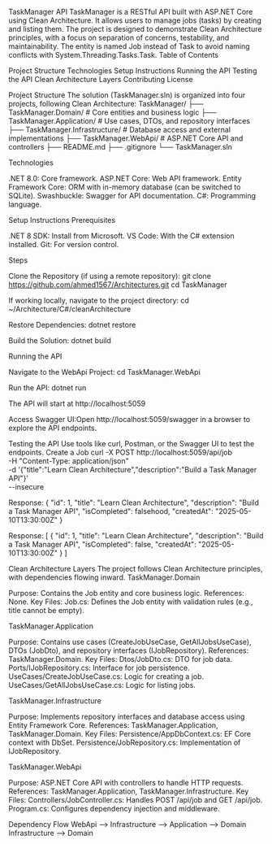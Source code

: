 TaskManager API
TaskManager is a RESTful API built with ASP.NET Core using Clean Architecture. It allows users to manage jobs (tasks) by creating and listing them. The project is designed to demonstrate Clean Architecture principles, with a focus on separation of concerns, testability, and maintainability. The entity is named Job instead of Task to avoid naming conflicts with System.Threading.Tasks.Task.
Table of Contents

Project Structure
Technologies
Setup Instructions
Running the API
Testing the API
Clean Architecture Layers
Contributing
License

Project Structure
The solution (TaskManager.sln) is organized into four projects, following Clean Architecture:
TaskManager/
├── TaskManager.Domain/ # Core entities and business logic
├── TaskManager.Application/ # Use cases, DTOs, and repository interfaces
├── TaskManager.Infrastructure/ # Database access and external implementations
├── TaskManager.WebApi/ # ASP.NET Core API and controllers
├── README.md
├── .gitignore
└── TaskManager.sln

Technologies

.NET 8.0: Core framework.
ASP.NET Core: Web API framework.
Entity Framework Core: ORM with in-memory database (can be switched to SQLite).
Swashbuckle: Swagger for API documentation.
C#: Programming language.

Setup Instructions
Prerequisites

.NET 8 SDK: Install from Microsoft.
VS Code: With the C# extension installed.
Git: For version control.

Steps

Clone the Repository (if using a remote repository):
git clone https://github.com/ahmed1567/Architectures.git
cd TaskManager

If working locally, navigate to the project directory:
cd ~/Architecture/C#/cleanArchitecture

Restore Dependencies:
dotnet restore

Build the Solution:
dotnet build

Running the API

Navigate to the WebApi Project:
cd TaskManager.WebApi

Run the API:
dotnet run

The API will start at http://localhost:5059

Access Swagger UI:Open http://localhost:5059/swagger in a browser to explore the API endpoints.

Testing the API
Use tools like curl, Postman, or the Swagger UI to test the endpoints.
Create a Job
curl -X POST http://localhost:5059/api/job \
-H "Content-Type: application/json" \
-d '{"title":"Learn Clean Architecture","description":"Build a Task Manager API"}' \
--insecure

Response:
{
"id": 1,
"title": "Learn Clean Architecture",
"description": "Build a Task Manager API",
"isCompleted": falsehood,
"createdAt": "2025-05-10T13:30:00Z"
}

Response:
[
{
"id": 1,
"title": "Learn Clean Architecture",
"description": "Build a Task Manager API",
"isCompleted": false,
"createdAt": "2025-05-10T13:30:00Z"
}
]

Clean Architecture Layers
The project follows Clean Architecture principles, with dependencies flowing inward.
TaskManager.Domain

Purpose: Contains the Job entity and core business logic.
References: None.
Key Files:
Job.cs: Defines the Job entity with validation rules (e.g., title cannot be empty).

TaskManager.Application

Purpose: Contains use cases (CreateJobUseCase, GetAllJobsUseCase), DTOs (JobDto), and repository interfaces (IJobRepository).
References: TaskManager.Domain.
Key Files:
Dtos/JobDto.cs: DTO for job data.
Ports/IJobRepository.cs: Interface for job persistence.
UseCases/CreateJobUseCase.cs: Logic for creating a job.
UseCases/GetAllJobsUseCase.cs: Logic for listing jobs.

TaskManager.Infrastructure

Purpose: Implements repository interfaces and database access using Entity Framework Core.
References: TaskManager.Application, TaskManager.Domain.
Key Files:
Persistence/AppDbContext.cs: EF Core context with DbSet<Job>.
Persistence/JobRepository.cs: Implementation of IJobRepository.

TaskManager.WebApi

Purpose: ASP.NET Core API with controllers to handle HTTP requests.
References: TaskManager.Application, TaskManager.Infrastructure.
Key Files:
Controllers/JobController.cs: Handles POST /api/job and GET /api/job.
Program.cs: Configures dependency injection and middleware.

Dependency Flow
WebApi --> Infrastructure --> Application --> Domain
Infrastructure --> Domain
